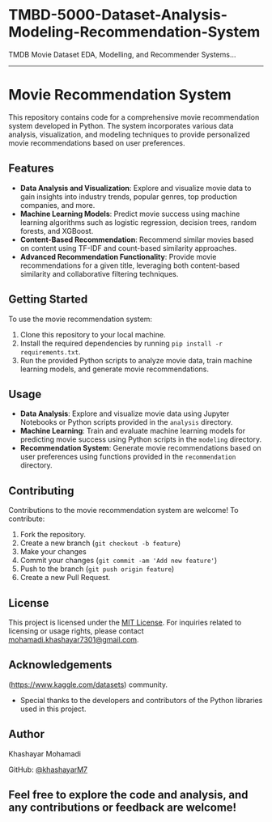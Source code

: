 # TMBD-5000-Dataset-Analysis-Modeling-Recommendation-System
TMDB Movie Dataset EDA, Modelling, and Recommender Systems...

---

# Movie Recommendation System

This repository contains code for a comprehensive movie recommendation system developed in Python. The system incorporates various data analysis, visualization, and modeling techniques to provide personalized movie recommendations based on user preferences.

## Features

- **Data Analysis and Visualization**: Explore and visualize movie data to gain insights into industry trends, popular genres, top production companies, and more.
- **Machine Learning Models**: Predict movie success using machine learning algorithms such as logistic regression, decision trees, random forests, and XGBoost.
- **Content-Based Recommendation**: Recommend similar movies based on content using TF-IDF and count-based similarity approaches.
- **Advanced Recommendation Functionality**: Provide movie recommendations for a given title, leveraging both content-based similarity and collaborative filtering techniques.

## Getting Started

To use the movie recommendation system:

1. Clone this repository to your local machine.
2. Install the required dependencies by running `pip install -r requirements.txt`.
3. Run the provided Python scripts to analyze movie data, train machine learning models, and generate movie recommendations.

## Usage

- **Data Analysis**: Explore and visualize movie data using Jupyter Notebooks or Python scripts provided in the `analysis` directory.
- **Machine Learning**: Train and evaluate machine learning models for predicting movie success using Python scripts in the `modeling` directory.
- **Recommendation System**: Generate movie recommendations based on user preferences using functions provided in the `recommendation` directory.

## Contributing

Contributions to the movie recommendation system are welcome! To contribute:

1. Fork the repository.
2. Create a new branch (`git checkout -b feature`)
3. Make your changes
4. Commit your changes (`git commit -am 'Add new feature'`)
5. Push to the branch (`git push origin feature`)
6. Create a new Pull Request.

## License

This project is licensed under the [MIT License](LICENSE). For inquiries related to licensing or usage rights, please contact [mohamadi.khashayar7301@gmail.com](mailto:mohamadi.khashayar7301@gmail.com).


## Acknowledgements
(https://www.kaggle.com/datasets) community.
- Special thanks to the developers and contributors of the Python libraries used in this project.


## Author

Khashayar Mohamadi

GitHub: [@khashayarM7](https://github.com/khashayarM7)

Feel free to explore the code and analysis, and any contributions or feedback are welcome!
---
